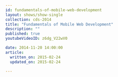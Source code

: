 ```yaml
---
id: fundamentals-of-mobile-web-development
layout: shows/show-single
collection: cds-2014
title: "Fundamentals of Mobile Web Development"
description: ""
published: true
youtubeVideoID: z6dg_V22wV0

date: 2014-11-20 14:00:00
article:
  written_on: 2015-02-24
  updated_on: 2015-02-24

---
```

